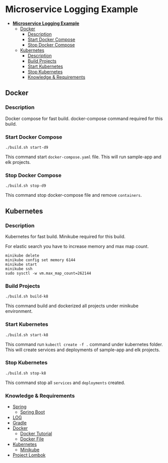 # **Microservice Logging Example**

- [**Microservice Logging Example**](#microservice-logging-example)
    - [Docker](#docker)
        - [Description](#description)
        - [Start Docker Compose](#start-docker-compose)
        - [Stop Docker Compose](#stop-docker-compose)
    - [Kubernetes](#kubernetes)
        - [Description](#description)
        - [Build Projects](#build-projects)
        - [Start Kubernetes](#start-kubernetes)
        - [Stop Kubernetes](#stop-kubernetes)
        - [Knowledge & Requirements](#knowledge-requirements)

## Docker

### Description

Docker compose for fast build. docker-compose command required for this build.

### Start Docker Compose

```
./build.sh start-d9
```
This command start `docker-compose.yaml` file. This will run sample-app and elk projects.

### Stop Docker Compose

```
./build.sh stop-d9
```
This command stop docker-compose file and remove `containers`.

## Kubernetes

### Description

Kubernetes for fast build. Minikube required for this build. 

For elastic search you have to increase memory and max map count.

```
minikube delete
minikube config set memory 6144
minikube start
minikube ssh
sudo sysctl -w vm.max_map_count=262144
```
### Build Projects

```
./build.sh build-k8
```
This command build and dockerized all projects under minikube environment.

### Start Kubernetes

```
./build.sh start-k8
```
This  command run `kubectl create -f .` command under kubernetes folder. This will create services and deployments of sample-app and elk projects.

### Stop Kubernetes

```
./build.sh stop-k8
```
This command stop all `services` and `deployments` created.

### Knowledge & Requirements

* [Spring](https://spring.io/)
  * [Spring Boot](https://projects.spring.io/spring-boot/)
* [LOG](https://www.slf4j.org/manual.html)
* [Gradle](https://gradle.org/)
* [Docker](https://www.docker.com/)
  * [Docker Tutorial](https://docs.docker.com/get-started/#setup)
  * [Docker File](https://docs.docker.com/engine/userguide/eng-image/dockerfile_best-practices/#label)
* [Kubernetes](https://kubernetes.io/)  
  * [Minikube](https://kubernetes.io/docs/tutorials/stateless-application/hello-minikube/)
* [Project Lombok](https://projectlombok.org/)

